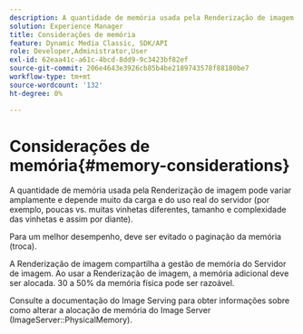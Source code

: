```yaml
---
description: A quantidade de memória usada pela Renderização de imagem pode variar amplamente e depende muito da carga e do uso real do servidor (por exemplo, poucas vs. muitas vinhetas diferentes, tamanho e complexidade das vinhetas e assim por diante).
solution: Experience Manager
title: Considerações de memória
feature: Dynamic Media Classic, SDK/API
role: Developer,Administrator,User
exl-id: 62eaa41c-a61c-4bcd-8dd9-9c3423bf82ef
source-git-commit: 206e4643e3926cb85b4be2189743578f88180be7
workflow-type: tm+mt
source-wordcount: '132'
ht-degree: 0%

---
```


# Considerações de memória{#memory-considerations}

A quantidade de memória usada pela Renderização de imagem pode variar amplamente e depende muito da carga e do uso real do servidor (por exemplo, poucas vs. muitas vinhetas diferentes, tamanho e complexidade das vinhetas e assim por diante).

Para um melhor desempenho, deve ser evitado o paginação da memória (troca).

A Renderização de imagem compartilha a gestão de memória do Servidor de imagem. Ao usar a Renderização de imagem, a memória adicional deve ser alocada. 30 a 50% da memória física pode ser razoável.

Consulte a documentação do Image Serving para obter informações sobre como alterar a alocação de memória do Image Server (ImageServer::PhysicalMemory).
